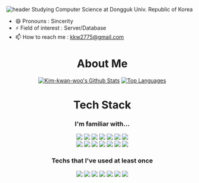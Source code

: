 ![header](https://capsule-render.vercel.app/api?type=Waving&color=gradient&height=300&section=header&text=Hi,%20I'm%20KWANWOO%20👋&fontSize=70)
Studying Computer Science at Dongguk Univ. Republic of Korea
- 😄 Pronouns : Sincerity
- ⚡ Field of interest : Server/Database
- 📫 How to reach me : kkw2775@gmail.com


<h1 align='center'>About Me</h1>
<p align="center" vertical-align='center'>
<a href="https://github.com/Kim-kwan-woo">
<img alt="Kim-kwan-woo's Github Stats" src="https://github-readme-stats.vercel.app/api?username=Kim-kwan-woo&show_icons=true&count_private=true"/></a>
  <a href="https://github.com/Kim-kwan-woo">
<img alt="Top Languages" src="https://github-readme-stats.vercel.app/api/top-langs/?username=Kim-kwan-woo&layout=compact"/></a>
</p>


<h1 align='center'>Tech Stack</h1>
<p align="center" vertical-align='center'>
<h3 align="center">I'm familiar with...</h3>
<p align="center">
<img src='https://img.shields.io/badge/Java-F89820?style=for-the-badge&logo=java&logoColor=white'/></t></t>
<img src='https://img.shields.io/badge/C++-452170?style=for-the-badge&logo=c&logoColor=white'/></t></t>
<img src='https://img.shields.io/badge/Python-306998?style=for-the-badge&logo=python&logoColor=white'/></t></t>
<img src='https://img.shields.io/badge/C-A8B9CC?style=for-the-badge&logo=c&logoColor=white'/></t></t>
<img src='https://img.shields.io/badge/Dart-0175C2?style=for-the-badge&logo=Dart&logoColor=white'/></t></t>
<img src='https://img.shields.io/badge/Flutter-54C5F8?style=for-the-badge&logo=flutter&logoColor=white'/></t></t>
<img src='https://img.shields.io/badge/JavaScript-yellow?style=for-the-badge&logo=javascript&logoColor=white'/></br>
<img src='https://img.shields.io/badge/HTML-E34F26?style=for-the-badge&logo=HTML5&logoColor=white'/></t></t>
<img src='https://img.shields.io/badge/CSS-0B3861?style=for-the-badge&logo=CSS3&logoColor=white'/></t></t>
<img src='https://img.shields.io/badge/Firebase-FFCA28?style=for-the-badge&logo=Firebase&logoColor=white'/></t></t>
<img src='https://img.shields.io/badge/AWS-232F3E?style=for-the-badge&logo=Amazon&nbspAWS&logoColor=white'/></t></t>
<img src='https://img.shields.io/badge/Oracle-F80000?style=for-the-badge&logo=Oracle&logoColor=white'/></t></t>
<img src='https://img.shields.io/badge/MySQL-4479A1?style=for-the-badge&logo=MySQL&logoColor=white'/></t></t>
<img src='https://img.shields.io/badge/Access-A4373A?style=for-the-badge&logo=Microsoft&nbspAccess&logoColor=white'/>
</p>

<h3 align="center">Techs that I've used at least once</h3>
<p align="center">
<img src='https://img.shields.io/badge/Spring-6DB33F?style=for-the-badge&logo=Spring&logoColor=white'/></t></t>
<img src='https://img.shields.io/badge/Django-092E20?style=for-the-badge&logo=Django&logoColor=white'/></t></t>
<img src='https://img.shields.io/badge/React-61DAFB?style=for-the-badge&logo=React&logoColor=white'/></t></t>
<img src='https://img.shields.io/badge/PostgreSQL-336791?style=for-the-badge&logo=PostgreSQL&logoColor=white'/></t></t>
<img src='https://img.shields.io/badge/MS&nbsp;Server-CC2927?style=for-the-badge&logo=Microsoft&nbspSQL&nbspServer&logoColor=white'/></t></t>
<img src='https://img.shields.io/badge/SQLite-003B57?style=for-the-badge&logo=SQLite&logoColor=white'/></t></t>
<img src='https://img.shields.io/badge/TensorFlow-FF6F00?style=for-the-badge&logo=TensorFlow&logoColor=white'/>
</p>
</p>
